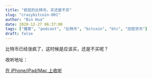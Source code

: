 ```yaml
---
title: "疯狂的比特币，买还是不买"
slug: "crazybitcoin-001"
author: "Bin Hua"
date: 2020-12-27 06:37:00
tags: ["播客", "podcast", "比特币", "bitcoin", "btc", "加密货币"]
draft: false
---
```


比特币已经涨疯了，这时候是应该买，还是不买呢？

收听地址：

[在 iPhone/iPad/Mac 上收听](https://podcasts.apple.com/cn/podcast/id1484052686?i=1000503599383)
